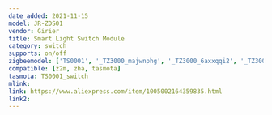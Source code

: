 ```yaml
---
date_added: 2021-11-15
model: JR-ZDS01
vendor: Girier
title: Smart Light Switch Module
category: switch
supports: on/off
zigbeemodel: ['TS0001', '_TZ3000_majwnphg', '_TZ3000_6axxqqi2', '_TZ3000_zw7yf6yk', '_TZ3000_prits6g4']
compatible: [z2m, zha, tasmota]
tasmota: TS0001_switch
mlink: 
link: https://www.aliexpress.com/item/1005002164359835.html
link2: 
---
```

